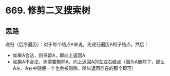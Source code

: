 # 669. 修剪二叉搜索树

## 思路

递归（后序遍历）：对于每个结点A来说，先递归遍历A的子结点，然后：

- 如果A合法，则保留A，即向上返回A
- 如果A不合法，则需要删除A，向上返回A的左或右结点（因为A删除了，那么A左、A右中随便一个也会被删除，所以返回存在的那个即可）
